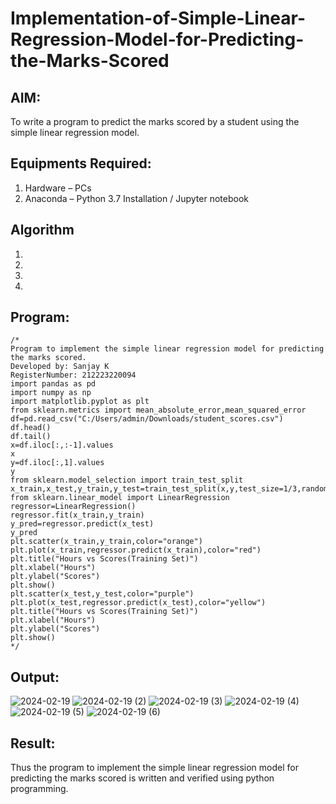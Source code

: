 # Implementation-of-Simple-Linear-Regression-Model-for-Predicting-the-Marks-Scored

## AIM:
To write a program to predict the marks scored by a student using the simple linear regression model.

## Equipments Required:
1. Hardware – PCs
2. Anaconda – Python 3.7 Installation / Jupyter notebook

## Algorithm
1. 
2. 
3. 
4. 

## Program:
```
/*
Program to implement the simple linear regression model for predicting the marks scored.
Developed by: Sanjay K
RegisterNumber: 212223220094
import pandas as pd
import numpy as np
import matplotlib.pyplot as plt
from sklearn.metrics import mean_absolute_error,mean_squared_error
df=pd.read_csv("C:/Users/admin/Downloads/student_scores.csv")
df.head()
df.tail()
x=df.iloc[:,:-1].values
x
y=df.iloc[:,1].values
y
from sklearn.model_selection import train_test_split
x_train,x_test,y_train,y_test=train_test_split(x,y,test_size=1/3,random_state=0)
from sklearn.linear_model import LinearRegression
regressor=LinearRegression()
regressor.fit(x_train,y_train)
y_pred=regressor.predict(x_test)
y_pred
plt.scatter(x_train,y_train,color="orange")
plt.plot(x_train,regressor.predict(x_train),color="red")
plt.title("Hours vs Scores(Training Set)")
plt.xlabel("Hours")
plt.ylabel("Scores")
plt.show()
plt.scatter(x_test,y_test,color="purple")
plt.plot(x_test,regressor.predict(x_test),color="yellow")
plt.title("Hours vs Scores(Training Set)")
plt.xlabel("Hours")
plt.ylabel("Scores")
plt.show() 
*/
```

## Output:
![2024-02-19](https://github.com/SanjayK2006/Implementation-of-Simple-Linear-Regression-Model-for-Predicting-the-Marks-Scored/assets/144979178/d03a59d9-16b9-4d90-80e8-6277ba85321a)
![2024-02-19 (2)](https://github.com/SanjayK2006/Implementation-of-Simple-Linear-Regression-Model-for-Predicting-the-Marks-Scored/assets/144979178/bb93cfa5-93df-4e57-aa26-650af85aa02d)
![2024-02-19 (3)](https://github.com/SanjayK2006/Implementation-of-Simple-Linear-Regression-Model-for-Predicting-the-Marks-Scored/assets/144979178/3b535a4c-4ab1-4a53-b34b-7d4d5310c2e2)
![2024-02-19 (4)](https://github.com/SanjayK2006/Implementation-of-Simple-Linear-Regression-Model-for-Predicting-the-Marks-Scored/assets/144979178/5e6eb4e4-880c-4ca2-a430-c2426a48ca90)
![2024-02-19 (5)](https://github.com/SanjayK2006/Implementation-of-Simple-Linear-Regression-Model-for-Predicting-the-Marks-Scored/assets/144979178/bd1c1414-59c3-4877-88bb-e25c233d731d)
![2024-02-19 (6)](https://github.com/SanjayK2006/Implementation-of-Simple-Linear-Regression-Model-for-Predicting-the-Marks-Scored/assets/144979178/253e3dd1-f151-459d-b195-fce46e030599)







## Result:
Thus the program to implement the simple linear regression model for predicting the marks scored is written and verified using python programming.
